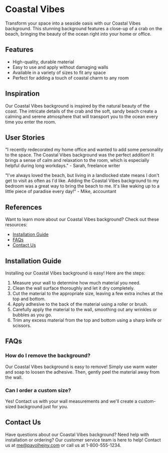 <!--font:Cinzel-->

# Coastal Vibes

Transform your space into a seaside oasis with our Coastal Vibes background. This stunning background features a close-up of a crab on the beach, bringing the beauty of the ocean right into your home or office.

## Features

-   High-quality, durable material
-   Easy to use and apply without damaging walls
-   Available in a variety of sizes to fit any space
-   Perfect for adding a touch of coastal charm to any room

## Inspiration

Our Coastal Vibes background is inspired by the natural beauty of the coast. The intricate details of the crab and the soft, sandy beach create a calming and serene atmosphere that will transport you to the ocean every time you enter the room.

## User Stories

"I recently redecorated my home office and wanted to add some personality to the space. The Coastal Vibes background was the perfect addition! It brings a sense of calm and relaxation to the room, which is especially helpful during long workdays." - Sarah, freelance writer

"I've always loved the beach, but living in a landlocked state means I don't get to visit as often as I'd like. Adding the Coastal Vibes background to my bedroom was a great way to bring the beach to me. It's like waking up to a little piece of paradise every day!" - Mike, accountant

## References

Want to learn more about our Coastal Vibes background? Check out these resources:

-   [Installation Guide](#installation-guide)
-   [FAQs](#faqs)
-   [Contact Us](#contact-us)

## Installation Guide

Installing our Coastal Vibes background is easy! Here are the steps:

1. Measure your wall to determine how much material you need.
2. Clean the wall surface thoroughly and let it dry completely.
3. Cut the material to the appropriate size, leaving a few extra inches at the top and bottom.
4. Apply adhesive to the back of the material using a roller or brush.
5. Carefully apply the material to the wall, smoothing out any wrinkles or bubbles as you go.
6. Trim any excess material from the top and bottom using a sharp knife or scissors.

## FAQs

### How do I remove the background?

Our Coastal Vibes background is easy to remove! Simply use warm water and soap to loosen the adhesive. Then, gently peel the material away from the wall.

### Can I order a custom size?

Yes! Contact us with your wall measurements and we'll create a custom-sized background just for you.

## Contact Us

Have questions about our Coastal Vibes background? Need help with installation or ordering? Our customer service team is here to help! Contact us at me@pavolhejny.com or call us at 1-800-555-1234.

<!--

Write me content for website with wallpaper which alt text is:

"A close-up of a crab on the beach"

The name/title of the page should not be 1:1 copy of the alt text but rather a real content of the website which is using this wallpaper.

- Use markdown format
- Start with heading
- Heading should be short and concise
- The content should look like a real website
- The website should not be about the wallpaper, wallpaper is just a related background
- Heading should be contain work "wallpaper" or "background"
- Include real sections like references, contact, user stories, etc. use things relevant to the page purpose.
- Feel free to use structure like headings, bullets, numbering, blockquotes, paragraphs, horizontal lines, etc.
- You can use formatting like bold or _italic_
- You can include UTF-8 emojis
- Links should be only #hash anchors (and you can refer to the document itself)
- Do not include images


---


# Coastal Vibes Wallpaper: Bringing the Beach to Your Space

Transform your space into a seaside oasis with our Coastal Vibes Wallpaper. This stunning wallpaper features a close-up of a crab on the beach, bringing the beauty of the ocean right into your home or office.

## Features

- High-quality, durable wallpaper material
- Easy to install and remove without damaging walls
- Available in a variety of sizes to fit any space
- Perfect for adding a touch of coastal charm to any room

## Inspiration

Our Coastal Vibes Wallpaper is inspired by the natural beauty of the coast. The intricate details of the crab and the soft, sandy beach create a calming and serene atmosphere that will transport you to the ocean every time you enter the room.

## User Stories

"I recently redecorated my home office and wanted to add some personality to the space. The Coastal Vibes Wallpaper was the perfect addition! It brings a sense of calm and relaxation to the room, which is especially helpful during long workdays." - Sarah, freelance writer

"I've always loved the beach, but living in a landlocked state means I don't get to visit as often as I'd like. Adding the Coastal Vibes Wallpaper to my bedroom was a great way to bring the beach to me. It's like waking up to a little piece of paradise every day!" - Mike, accountant

## References

Want to learn more about our Coastal Vibes Wallpaper? Check out these resources:

- [Installation Guide](#installation-guide)
- [FAQs](#faqs)
- [Contact Us](#contact-us)

## Installation Guide

Installing our Coastal Vibes Wallpaper is easy! Here are the steps:

1. Measure your wall to determine how much wallpaper you need.
2. Clean the wall surface thoroughly and let it dry completely.
3. Cut the wallpaper to the appropriate size, leaving a few extra inches at the top and bottom.
4. Apply wallpaper paste to the back of the wallpaper using a roller or brush.
5. Carefully apply the wallpaper to the wall, smoothing out any wrinkles or bubbles as you go.
6. Trim any excess wallpaper from the top and bottom using a sharp knife or scissors.

## FAQs

### How do I remove the wallpaper?

Our Coastal Vibes Wallpaper is easy to remove! Simply use a wallpaper steamer or a mixture of warm water and fabric softener to loosen the adhesive. Then, gently peel the wallpaper away from the wall.

### Can I order a custom size?

Yes! Contact us with your wall measurements and we'll create a custom-sized wallpaper just for you.

## Contact Us

Have questions about our Coastal Vibes Wallpaper? Need help with installation or ordering? Our customer service team is here to help! Contact us at me@pavolhejny.com or call us at 1-800-555-1234.


---


Heading should not include word "wallpaper". The website should not be about the wallpaper itself, wallpaper is just a related background, rewrite whole content.


---


# Bring the Beach to Your Space with Coastal Vibes

Transform your space into a seaside oasis with our Coastal Vibes background. This stunning background features a close-up of a crab on the beach, bringing the beauty of the ocean right into your home or office.

## Features

- High-quality, durable material
- Easy to use and apply without damaging walls
- Available in a variety of sizes to fit any space
- Perfect for adding a touch of coastal charm to any room

## Inspiration

Our Coastal Vibes background is inspired by the natural beauty of the coast. The intricate details of the crab and the soft, sandy beach create a calming and serene atmosphere that will transport you to the ocean every time you enter the room.

## User Stories

"I recently redecorated my home office and wanted to add some personality to the space. The Coastal Vibes background was the perfect addition! It brings a sense of calm and relaxation to the room, which is especially helpful during long workdays." - Sarah, freelance writer

"I've always loved the beach, but living in a landlocked state means I don't get to visit as often as I'd like. Adding the Coastal Vibes background to my bedroom was a great way to bring the beach to me. It's like waking up to a little piece of paradise every day!" - Mike, accountant

## References

Want to learn more about our Coastal Vibes background? Check out these resources:

- [Installation Guide](#installation-guide)
- [FAQs](#faqs)
- [Contact Us](#contact-us)

## Installation Guide

Installing our Coastal Vibes background is easy! Here are the steps:

1. Measure your wall to determine how much material you need.
2. Clean the wall surface thoroughly and let it dry completely.
3. Cut the material to the appropriate size, leaving a few extra inches at the top and bottom.
4. Apply adhesive to the back of the material using a roller or brush.
5. Carefully apply the material to the wall, smoothing out any wrinkles or bubbles as you go.
6. Trim any excess material from the top and bottom using a sharp knife or scissors.

## FAQs

### How do I remove the background?

Our Coastal Vibes background is easy to remove! Simply use warm water and soap to loosen the adhesive. Then, gently peel the material away from the wall.

### Can I order a custom size?

Yes! Contact us with your wall measurements and we'll create a custom-sized background just for you.

## Contact Us

Have questions about our Coastal Vibes background? Need help with installation or ordering? Our customer service team is here to help! Contact us at me@pavolhejny.com or call us at 1-800-555-1234.

-->
